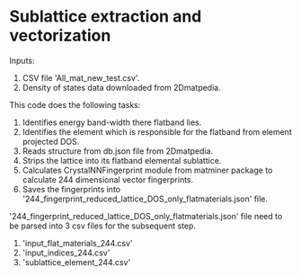 # Sublattice extraction and vectorization

Inputs:
1. CSV file 'All_mat_new_test.csv'.
2. Density of states data downloaded from 2Dmatpedia.

This code does the following tasks:
1. Identifies energy band-width there flatband lies.
2. Identifies the element which is responsible for the flatband from element projected DOS.
3. Reads structure from db.json file from 2Dmatpedia.
4. Strips the lattice into its flatband elemental sublattice.
5. Calculates CrystalNNFingerprint module from matminer package to calculate 244 dimensional vector fingerprints.
6. Saves the fingerprints into '244_fingerprint_reduced_lattice_DOS_only_flatmaterials.json' file.

'244_fingerprint_reduced_lattice_DOS_only_flatmaterials.json' file need to be parsed into 3 csv files for the subsequent step.
1. 'input_flat_materials_244.csv'
2. 'input_indices_244.csv'
3. 'sublattice_element_244.csv'


